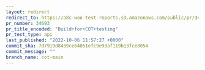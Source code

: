 ```yaml
---
layout: redirect
redirect_to: https://a8c-woo-test-reports.s3.amazonaws.com/public/pr/34693/api/index.html
pr_number: 34693
pr_title_encoded: "Build+for+COT+testing"
pr_test_type: api
last_published: "2022-10-06 11:57:27 +0000"
commit_sha: 7d7919d8439ce64051efc9e93af119b13fce8054
commit_message: ""
branch_name: cot-main
---
```

